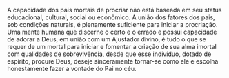 ﻿A capacidade dos pais mortais de procriar não está baseada em seu status educacional, cultural, social ou econômico. A união dos fatores dos pais, sob condições naturais, é plenamente suficiente para iniciar a procriação. Uma mente humana que discerne o certo e o errado e possui capacidade de adorar a Deus, em união com um Ajustador divino, é tudo o que se requer de um mortal para iniciar e fomentar a criação de sua alma imortal com qualidades de sobrevivência, desde que esse indivíduo, dotado de espírito, procure Deus, deseje sinceramente tornar-se como ele e escolha honestamente fazer a vontade do Pai no céu.
